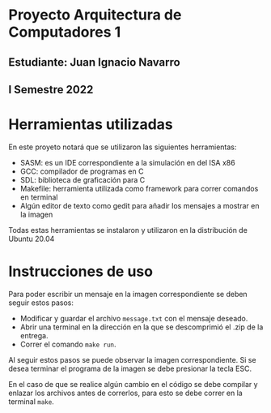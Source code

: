 # Proyecto Arquitectura de Computadores 1
## Estudiante: Juan Ignacio Navarro
## I Semestre 2022

# Herramientas utilizadas

En este proyeto notará que se utilizaron las siguientes herramientas:
- SASM:  es un IDE correspondiente a la simulación en del ISA x86
- GCC: compilador de programas en C
- SDL: biblioteca de graficación para C
- Makefile: herramienta utilizada como framework para correr comandos en terminal
- Algún editor de texto como gedit para añadir los mensajes a mostrar en la imagen

Todas estas herramientas se instalaron y utilizaron en la distribución de Ubuntu 20.04

# Instrucciones de uso

Para poder escribir un mensaje en la imagen correspondiente se deben seguir estos pasos:
- Modificar y guardar el archivo `message.txt` con el mensaje deseado.
- Abrir una terminal en la dirección en la que se descomprimió el .zip de la entrega.
- Correr el comando `make run`.

Al seguir estos pasos se puede observar la imagen correspondiente. Si se desea terminar el programa de la imagen se debe presionar la tecla ESC.

En el caso de que se realice algún cambio en el código se debe compilar y enlazar los archivos antes de correrlos, para esto se debe correr en la terminal `make`.
